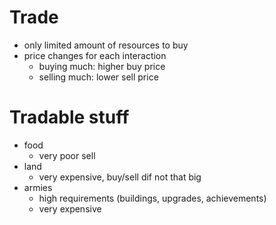 # Trade

* only limited amount of resources to buy
* price changes for each interaction
    - buying much: higher buy price
    - selling much: lower sell price

# Tradable stuff

* food
    - very poor sell
* land
    - very expensive, buy/sell dif not that big
* armies
    - high requirements (buildings, upgrades, achievements)
    - very expensive
